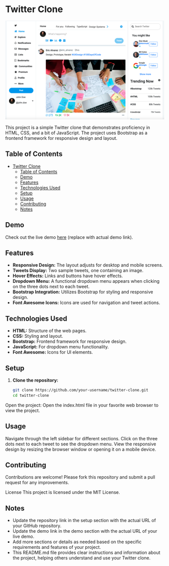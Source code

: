 # Twitter Clone

![Screenshot](https://github.com/Ousman37/twitter-clone/blob/main/Screenshot.jpg?raw=true)

This project is a simple Twitter clone that demonstrates proficiency in HTML, CSS, and a bit of JavaScript. The project uses Bootstrap as a frontend framework for responsive design and layout.

## Table of Contents

- [Twitter Clone](#twitter-clone)
  - [Table of Contents](#table-of-contents)
  - [Demo](#demo)
  - [Features](#features)
  - [Technologies Used](#technologies-used)
  - [Setup](#setup)
  - [Usage](#usage)
  - [Contributing](#contributing)
  - [Notes](#notes)

## Demo

Check out the live demo [here](https://your-demo-link.com) (replace with actual demo link).

## Features

- **Responsive Design:** The layout adjusts for desktop and mobile screens.
- **Tweets Display:** Two sample tweets, one containing an image.
- **Hover Effects:** Links and buttons have hover effects.
- **Dropdown Menu:** A functional dropdown menu appears when clicking on the three dots next to each tweet.
- **Bootstrap Integration:** Utilizes Bootstrap for styling and responsive design.
- **Font Awesome Icons:** Icons are used for navigation and tweet actions.

## Technologies Used

- **HTML:** Structure of the web pages.
- **CSS:** Styling and layout.
- **Bootstrap:** Frontend framework for responsive design.
- **JavaScript:** For dropdown menu functionality.
- **Font Awesome:** Icons for UI elements.

## Setup

1. **Clone the repository:**

   ```bash
   git clone https://github.com/your-username/twitter-clone.git
   cd twitter-clone

 Open the project:
Open the index.html file in your favorite web browser to view the project.

## Usage

Navigate through the left sidebar for different sections.
Click on the three dots next to each tweet to see the dropdown menu.
View the responsive design by resizing the browser window or opening it on a mobile device.

## Contributing

Contributions are welcome! Please fork this repository and submit a pull request for any improvements.

License
This project is licensed under the MIT License.

## Notes

- Update the repository link in the setup section with the actual URL of your GitHub repository.
- Update the demo link in the demo section with the actual URL of your live demo.
- Add more sections or details as needed based on the specific requirements and features of your project.
- This README.md file provides clear instructions and information about the project, helping others understand and use your Twitter clone.
